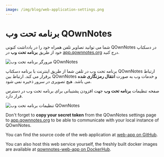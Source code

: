```yaml
---
image: /img/blog/web-application-settings.png
---
```


# برنامه تحت وب QOwnNotes

شما می توانید تصاویر تلفن همراه خود را در یادداشت کنونی QOwnNotes در دسکتاپ خود از طریق **برنامه تحت وب** در [app.qownnotes.org](https://app.qownnotes.org/) درج کنید.

![مرورگر برنامه تحت وب QOwnNotes](/img/blog/web-application-browser.png "تصاویر تلفن همراه خود را به QOwnNote در دسکتاپ ارسال کنید")

برنامه تحت وب در تلفن شما از طریق اینترنت با برنامه دسکتاپ QOwnNotes ارتباط برقرار می کند. ارتباط بین QOwnNotes و خدمات وب به صورت **انتقال رمزنگاری شده** می باشد. هیچ تصویری در سرور ذخیره نمی شود.

صفحه تنظیمات **برنامه تحت وب** جهت افزودن پشتیبانی برای برنامه تحت وب در دسترس قرار دارد.

![تنظیمات برنامه تحت وب QOwnNotes](/img/blog/web-application-settings.png "ارتباط راه اندازی با برنامه تحت وب")

Don't forget to **copy your secret token** from the QOwnNotes settings page to [app.qownnotes.org](https://app.qownnotes.org/) to be able to communicate with your local instance of QOwnNotes.

You can find the source code of the web application at [web-app on GitHub](https://github.com/qownnotes/web-app).

You can also host this web service yourself, the freshly built docker images are available at [qownnotes-web-app on DockerHub](https://hub.docker.com/repository/docker/pbeke/qownnotes-web-app).
